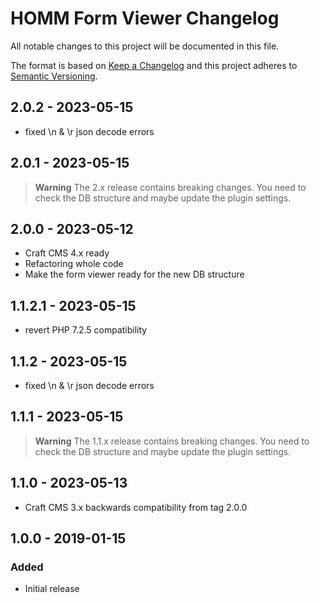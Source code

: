 # HOMM Form Viewer Changelog

All notable changes to this project will be documented in this file.

The format is based on [Keep a Changelog](http://keepachangelog.com/) and this project adheres
to [Semantic Versioning](http://semver.org/).

## 2.0.2 - 2023-05-15

- fixed \n & \r json decode errors

## 2.0.1 - 2023-05-15

> **Warning**
> The 2.x release contains breaking changes. You need to check the DB structure and maybe update the plugin settings.

## 2.0.0 - 2023-05-12

- Craft CMS 4.x ready
- Refactoring whole code
- Make the form viewer ready for the new DB structure

## 1.1.2.1 - 2023-05-15

- revert PHP 7.2.5 compatibility

## 1.1.2 - 2023-05-15

- fixed \n & \r json decode errors

## 1.1.1 - 2023-05-15

> **Warning**
> The 1.1.x release contains breaking changes. You need to check the DB structure and maybe update the plugin settings.

## 1.1.0 - 2023-05-13

- Craft CMS 3.x backwards compatibility from tag 2.0.0

## 1.0.0 - 2019-01-15

### Added

- Initial release
